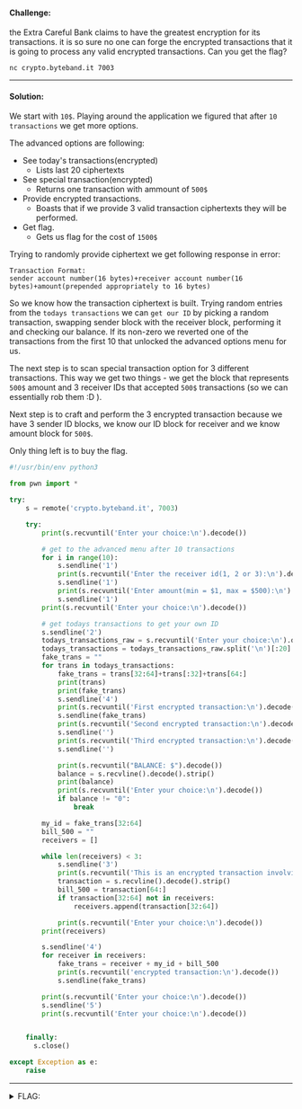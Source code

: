 #### Challenge:

the Extra Careful Bank claims to have the greatest encryption for its transactions. it is so sure no one can forge the encrypted transactions that it is going to process any valid encrypted transactions.
Can you get the flag?

`nc crypto.byteband.it 7003`

---

#### Solution:

We start with `10$`. Playing around the application we figured that after `10 transactions` we get more options.

The advanced options are following:

- See today's transactions(encrypted)
  - Lists last 20 ciphertexts
- See special transaction(encrypted)
  - Returns one transaction with ammount of `500$`
- Provide encrypted transactions.
  - Boasts that if we provide 3 valid transaction ciphertexts they will be performed.
- Get flag.
  - Gets us flag for the cost of `1500$`

Trying to randomly provide ciphertext we get following response in error:

```text
Transaction Format:
sender account number(16 bytes)+receiver account number(16 bytes)+amount(prepended appropriately to 16 bytes)
```

So we know how the transaction ciphertext is built. Trying random entries from the `todays transactions` we can `get our ID` by picking a random transaction, swapping sender block with the receiver block, performing it and checking our balance. If its non-zero we reverted one of the transactions from the first 10 that unlocked the advanced options menu for us.

The next step is to scan special transaction option for 3 different transactions. This way we get two things - we get the block that represents `500$` amount and 3 receiver IDs that accepted `500$` transactions (so we can essentially rob them :D ).

Next step is to craft and perform the 3 encrypted transaction because we have 3 sender ID blocks, we know our ID block for receiver and we know amount block for `500$`.

Only thing left is to buy the flag.

```python
#!/usr/bin/env python3

from pwn import *

try:
    s = remote('crypto.byteband.it', 7003)

    try:
        print(s.recvuntil('Enter your choice:\n').decode())

        # get to the advanced menu after 10 transactions
        for i in range(10):
            s.sendline('1')
            print(s.recvuntil('Enter the receiver id(1, 2 or 3):\n').decode())
            s.sendline('1')
            print(s.recvuntil('Enter amount(min = $1, max = $500):\n').decode())
            s.sendline('1')
        print(s.recvuntil('Enter your choice:\n').decode())

        # get todays transactions to get your own ID
        s.sendline('2')
        todays_transactions_raw = s.recvuntil('Enter your choice:\n').decode()
        todays_transactions = todays_transactions_raw.split('\n')[:20]
        fake_trans = ""
        for trans in todays_transactions:
            fake_trans = trans[32:64]+trans[:32]+trans[64:]
            print(trans)
            print(fake_trans)
            s.sendline('4')
            print(s.recvuntil('First encrypted transaction:\n').decode())
            s.sendline(fake_trans)
            print(s.recvuntil('Second encrypted transaction:\n').decode())
            s.sendline('')
            print(s.recvuntil('Third encrypted transaction:\n').decode())
            s.sendline('')

            print(s.recvuntil("BALANCE: $").decode())
            balance = s.recvline().decode().strip()
            print(balance)
            print(s.recvuntil('Enter your choice:\n').decode())
            if balance != "0":
                break

        my_id = fake_trans[32:64]
        bill_500 = ""
        receivers = []

        while len(receivers) < 3:
            s.sendline('3')
            print(s.recvuntil('This is an encrypted transaction involving a transfer of $500:\n').decode())
            transaction = s.recvline().decode().strip()
            bill_500 = transaction[64:]
            if transaction[32:64] not in receivers:
                receivers.append(transaction[32:64])

            print(s.recvuntil('Enter your choice:\n').decode())
        print(receivers)

        s.sendline('4')
        for receiver in receivers:
            fake_trans = receiver + my_id + bill_500
            print(s.recvuntil('encrypted transaction:\n').decode())
            s.sendline(fake_trans)

        print(s.recvuntil('Enter your choice:\n').decode())
        s.sendline('5')
        print(s.recvuntil('Enter your choice:\n').decode())


    finally:
      s.close()

except Exception as e:
    raise
```

---

<details><summary>FLAG:</summary>

```
flag{bank$_sh0uld_n07_us3_ECB}
```

</details>
<br/>
